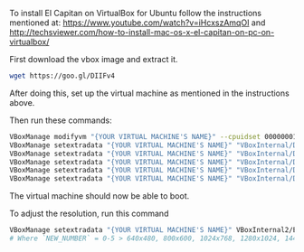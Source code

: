 To install El Capitan on VirtualBox for Ubuntu follow the instructions mentioned at: https://www.youtube.com/watch?v=iHcxszAmqOI and http://techsviewer.com/how-to-install-mac-os-x-el-capitan-on-pc-on-virtualbox/

First download the vbox image and extract it.

``` bash
wget https://goo.gl/DIIFv4
```

After doing this, set up the virtual machine as mentioned in the instructions above.

Then run these commands:
``` bash
VBoxManage modifyvm "{YOUR VIRTUAL MACHINE'S NAME}" --cpuidset 00000001 000306a9 04100800 7fbae3ff bfebfbff
VBoxManage setextradata "{YOUR VIRTUAL MACHINE'S NAME}" "VBoxInternal/Devices/efi/0/Config/DmiSystemProduct" "MacBookPro11,3"
VBoxManage setextradata "{YOUR VIRTUAL MACHINE'S NAME}" "VBoxInternal/Devices/efi/0/Config/DmiSystemVersion" "1.0"
VBoxManage setextradata "{YOUR VIRTUAL MACHINE'S NAME}" "VBoxInternal/Devices/efi/0/Config/DmiBoardProduct" "Iloveapple"
VBoxManage setextradata "{YOUR VIRTUAL MACHINE'S NAME}" "VBoxInternal/Devices/smc/0/Config/DeviceKey" "ourhardworkbythesewordsguardedpleasedontsteal(c)AppleComputerInc"
VBoxManage setextradata "{YOUR VIRTUAL MACHINE'S NAME}" "VBoxInternal/Devices/smc/0/Config/GetKeyFromRealSMC" 1
```

The virtual machine should now be able to boot.

To adjust the resolution, run this command
``` bash
VBoxManage setextradata "{YOUR VIRTUAL MACHINE'S NAME}" VBoxInternal2/EfiGopMode NEW_NUMBER
# Where `NEW_NUMBER` = 0-5 > 640x480, 800x600, 1024x768, 1280x1024, 1440x900, 1900x1200
```
